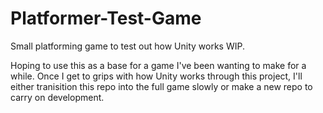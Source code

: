 # Platformer-Test-Game
Small platforming game to test out how Unity works WIP.

Hoping to use this as a base for a game I've been wanting to make for a while. Once I get to grips with how Unity works through this project, I'll either
tranisition this repo into the full game slowly or make a new repo to carry on development.
